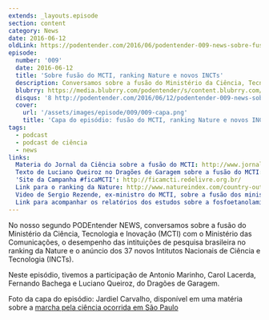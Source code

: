 ```yaml
---
extends: _layouts.episode
section: content
category: News
date: 2016-06-12
oldLink: https://podentender.com/2016/06/podentender-009-news-sobre-fusao-do-mcti-ranking-nature-novos-incts.html
episode:
  number: '009'
  date: 2016-06-12
  title: 'Sobre fusão do MCTI, ranking Nature e novos INCTs'
  description: Conversamos sobre a fusão do Ministério da Ciência, Tecnologia e Inovação (MCTI) com o Ministério das Comunicações, o desempenho das intituições de pesquisa brasileira no ranking da Nature e o anúncio dos 37 novos Intitutos Nacionais de Ciência e Tecnologia (INCTs).
  blubrry: https://media.blubrry.com/podentender/s/content.blubrry.com/podentender/PODEntender_009_NEWS_sobre_fusao_do_MCTI_e_MC_ranking_nature_e_novos_INCTS.mp3
  disqus: '8 http://podentender.com/2016/06/12/podentender-009-news-sobre-fusao-do-mcti-ranking-nature-novos-incts/'
  cover:
    url: '/assets/images/episode/009/009-capa.png'
    title: 'Capa do episódio: fusão do MCTI, ranking Nature e novos INCTs'
tags:
  - podcast
  - podcast de ciência
  - news
links:
  Materia do Jornal da Ciência sobre a fusão do MCTI: http://www.jornaldaciencia.org.br/no-senado-cientistas-reforcam-repudio-a-fusao-do-ministerio-de-cti/
  Texto de Luciano Queiroz no Dragões de Garagem sobre a fusão do MCTI: http://scienceblogs.com.br/dragoesdegaragem/2016/05/ciencia-politica-e-crise-brasileira/
  'Site da Campanha #ficaMCTI': http://ficamcti.redelivre.org.br/
  Link para o ranking da Nature: http://www.natureindex.com/country-outputs/Brazil
  Video de Sergio Rezende, ex-ministro do MCTI, sobre a fusão dos ministérios: https://www.youtube.com/watch?v=0C4FWTcH32I
  Link para acompanhar os relatórios dos estudos sobre a fosfoetanolamina: http://www.mcti.gov.br/relatorios-fosfoetanolamina
---
```

No nosso segundo PODEntender NEWS, conversamos sobre a fusão do Ministério da Ciência,
Tecnologia e Inovação (MCTI) com o Ministério das Comunicações, o desempenho das intituições de
pesquisa brasileira no ranking da Nature e o anúncio dos 37 novos Intitutos Nacionais
de Ciência e Tecnologia (INCTs).

Neste episódio, tivemos a participação de Antonio Marinho, Carol Lacerda, Fernando Bachega
e Luciano Queiroz, do Dragões de Garagem.

Foto da capa do episódio: Jardiel Carvalho, disponível em 
uma matéria sobre a [marcha pela ciência ocorrida em São Paulo](https://motherboard.vice.com/pt_br/read/marcha-pela-ciencia-sp)
